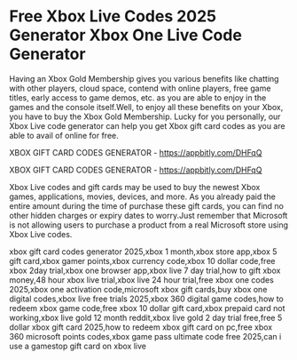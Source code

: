 # Free Xbox Live Codes 2025 Generator Xbox One Live Code Generator

Having an Xbox Gold Membership gives you various benefits like chatting with other players, cloud space, contend with online players, free game titles, early access to game demos, etc. as you are able to enjoy in the games and the console itself.Well, to enjoy all these benefits on your Xbox, you have to buy the Xbox Gold Membership. Lucky for you personally, our Xbox Live code generator can help you get Xbox gift card codes as you are able to avail of online for free.

XBOX GIFT CARD CODES GENERATOR - https://appbitly.com/DHFqQ


XBOX GIFT CARD CODES GENERATOR - https://appbitly.com/DHFqQ

Xbox Live codes and gift cards may be used to buy the newest Xbox games, applications, movies, devices, and more. As you already paid the entire amount during the time of purchase these gift cards, you can find no other hidden charges or expiry dates to worry.Just remember that Microsoft is not allowing users to purchase a product from a real Microsoft store using Xbox Live codes.

xbox gift card codes generator 2025,xbox 1 month,xbox store app,xbox 5 gift card,xbox gamer points,xbox currency code,xbox 10 dollar code,free xbox 2day trial,xbox one browser app,xbox live 7 day trial,how to gift xbox money,48 hour xbox live trial,xbox live 24 hour trial,free xbox one codes 2025,xbox one activation code,microsoft xbox gift cards,buy xbox one digital codes,xbox live free trials 2025,xbox 360 digital game codes,how to redeem xbox game code,free xbox 10 dollar gift card,xbox prepaid card not working,xbox live gold 12 month reddit,xbox live gold 2 day trial free,free 5 dollar xbox gift card 2025,how to redeem xbox gift card on pc,free xbox 360 microsoft points codes,xbox game pass ultimate code free 2025,can i use a gamestop gift card on xbox live
